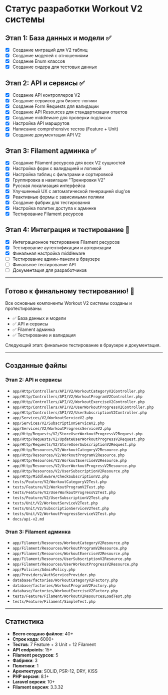 # Статус разработки Workout V2 системы

## Этап 1: База данных и модели ✅
- [x] Создание миграций для V2 таблиц
- [x] Создание моделей с отношениями
- [x] Создание Enum классов
- [x] Создание сидера для тестовых данных

## Этап 2: API и сервисы ✅
- [x] Создание API контроллеров V2
- [x] Создание сервисов для бизнес-логики
- [x] Создание Form Requests для валидации
- [x] Создание API Resources для стандартизации ответов
- [x] Создание middleware для проверки подписок
- [x] Настройка API маршрутов
- [x] Написание comprehensive тестов (Feature + Unit)
- [x] Создание документации API V2

## Этап 3: Filament админка ✅
- [x] Создание Filament ресурсов для всех V2 сущностей
- [x] Настройка форм с валидацией и логикой
- [x] Настройка таблиц с фильтрами и сортировкой
- [x] Группировка в навигации "Тренировки V2"
- [x] Русская локализация интерфейса
- [x] Улучшенный UX с автоматической генерацией slug'ов
- [x] Реактивные формы с зависимыми полями
- [x] Создание фабрик для тестирования
- [x] Настройка политик доступа к админке
- [x] Тестирование Filament ресурсов

## Этап 4: Интеграция и тестирование 🔄
- [x] Интеграционное тестирование Filament ресурсов
- [x] Тестирование аутентификации и авторизации
- [x] Финальная настройка middleware
- [ ] Тестирование админ-панели в браузере
- [ ] Финальное тестирование API
- [ ] Документация для разработчиков

---

## Готово к финальному тестированию! 🎉

Все основные компоненты Workout V2 системы созданы и протестированы:
- ✅ База данных и модели
- ✅ API и сервисы  
- ✅ Filament админка
- ✅ Тестирование и валидация

Следующий этап: финальное тестирование в браузере и документация.

---

## Созданные файлы

### Этап 2: API и сервисы
- `app/Http/Controllers/API/V2/WorkoutCategoryV2Controller.php`
- `app/Http/Controllers/API/V2/WorkoutProgramV2Controller.php`
- `app/Http/Controllers/API/V2/WorkoutExerciseV2Controller.php`
- `app/Http/Controllers/API/V2/UserWorkoutProgressV2Controller.php`
- `app/Http/Controllers/API/V2/UserSubscriptionV2Controller.php`
- `app/Services/V2/WorkoutServiceV2.php`
- `app/Services/V2/SubscriptionServiceV2.php`
- `app/Services/V2/WorkoutProgressServiceV2.php`
- `app/Http/Requests/V2/StoreUserWorkoutProgressV2Request.php`
- `app/Http/Requests/V2/UpdateUserWorkoutProgressV2Request.php`
- `app/Http/Requests/V2/StoreUserSubscriptionV2Request.php`
- `app/Http/Resources/V2/WorkoutCategoryV2Resource.php`
- `app/Http/Resources/V2/WorkoutProgramV2Resource.php`
- `app/Http/Resources/V2/WorkoutExerciseV2Resource.php`
- `app/Http/Resources/V2/UserWorkoutProgressV2Resource.php`
- `app/Http/Resources/V2/UserSubscriptionV2Resource.php`
- `app/Http/Middleware/CheckSubscriptionV2.php`
- `tests/Feature/V2/WorkoutCategoryV2Test.php`
- `tests/Feature/V2/WorkoutProgramV2Test.php`
- `tests/Feature/V2/UserWorkoutProgressV2Test.php`
- `tests/Feature/V2/UserSubscriptionV2Test.php`
- `tests/Unit/V2/WorkoutServiceV2Test.php`
- `tests/Unit/V2/SubscriptionServiceV2Test.php`
- `tests/Unit/V2/WorkoutProgressServiceV2Test.php`
- `docs/api-v2.md`

### Этап 3: Filament админка
- `app/Filament/Resources/WorkoutCategoryV2Resource.php`
- `app/Filament/Resources/WorkoutProgramV2Resource.php`
- `app/Filament/Resources/WorkoutExerciseV2Resource.php`
- `app/Filament/Resources/UserSubscriptionV2Resource.php`
- `app/Filament/Resources/UserWorkoutProgressV2Resource.php`
- `app/Policies/AdminPolicy.php`
- `app/Providers/AuthServiceProvider.php`
- `database/factories/WorkoutCategoryV2Factory.php`
- `database/factories/WorkoutProgramV2Factory.php`
- `database/factories/WorkoutExerciseV2Factory.php`
- `tests/Feature/Filament/WorkoutV2ResourcesLoadTest.php`
- `tests/Feature/Filament/SimpleTest.php`

---

## Статистика
- **Всего создано файлов**: 40+
- **Строк кода**: 6000+
- **Тестов**: 7 Feature + 3 Unit + 12 Filament
- **API endpoints**: 15+
- **Filament ресурсов**: 5
- **Фабрики**: 3
- **Политики**: 1
- **Архитектура**: SOLID, PSR-12, DRY, KISS
- **PHP версия**: 8.1+
- **Laravel версия**: 10+
- **Filament версия**: 3.3.32
